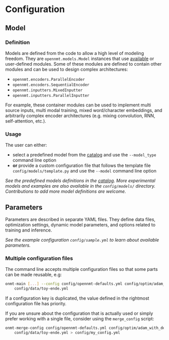 # Configuration

## Model

### Definition

Models are defined from the code to allow a high level of modeling freedom. They are `opennmt.models.Model` instances that use [available](package/opennmt.html) or user-defined modules. Some of these modules are defined to contain other modules and can be used to design complex architectures:

* `opennmt.encoders.ParallelEncoder`
* `opennmt.encoders.SequentialEncoder`
* `opennmt.inputters.MixedInputter`
* `opennmt.inputters.ParallelInputter`

For example, these container modules can be used to implement multi source inputs, multi modal training, mixed word/character embeddings, and arbitrarily complex encoder architectures (e.g. mixing convolution, RNN, self-attention, etc.).

### Usage

The user can either:

* select a predefined model from the [catalog](package/opennmt.models.catalog.html) and use the `--model_type` command line option
* **or** provide a custom configuration file that follows the template file `config/models/template.py` and use the `--model` command line option

*See the predefined models definitions in the [catalog](_modules/opennmt/models/catalog.html). More experimental models and examples are also available in the `config/models/` directory. Contributions to add more model definitions are welcome.*

## Parameters

Parameters are described in separate YAML files. They define data files, optimization settings, dynamic model parameters, and options related to training and inference.

*See the example configuration `config/sample.yml` to learn about available parameters.*

### Multiple configuration files

The command line accepts multiple configuration files so that some parts can be made reusable, e.g:

```bash
onmt-main [...] --config config/opennmt-defaults.yml config/optim/adam_with_decay.yml \
    config/data/toy-ende.yml
```

If a configuration key is duplicated, the value defined in the rightmost configuration file has priority.

If you are unsure about the configuration that is actually used or simply prefer working with a single file, consider using the `merge_config` script:

```bash
onmt-merge-config config/opennmt-defaults.yml config/optim/adam_with_decay.yml \
    config/data/toy-ende.yml > config/my_config.yml
```
